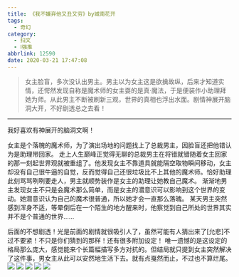 ```yaml
---
title: 《我不嫌弃他又丑又穷》by城南花开
tags:
  - 奇幻
category:
  - 扫文
  - Ⅰ强推
abbrlink: 12590
date: 2020-03-21 17:47:08
---
```

<meta name="referrer" content="no-referrer" />

> 女主脸盲，多次没认出男主。男主以为女主这是欲擒故纵，后来才知道实情，还愕然发现自称是魔术师的女主耍的是真·魔法，于是便装作小助理拜她为师。从此男主不断被刷新三观，世界的真相也浮出水面。剧情神展开脑洞大开，不好剧透总之去看！
<!-- more -->

---
我好喜欢有神展开的脑洞文啊！

女主是个落魄的魔术师，为了演出场地的问题找上了总裁男主，因脸盲还把他错认为是助理带回家。
走上人生巅峰正觉得无聊的总裁男主在将错就错随着女主回家的那一刻起世界观就被重组了。他发现女主不靠道具就能隔空取物瞬间移动，女主却没有自己很牛逼的自觉，反而觉得自己还很垃圾比不上其他的魔术师。恰好助理此刻骂骂咧咧要走人，男主就顺势装作是女主的助理让她教自己魔术。
渐渐地男主发现女主不只是会魔术那么简单，而是女主的潜意识可以影响到这个世界的变动。她潜意识认为自己的魔术很普通，所以她才会一直那么落魄。
某天男主突然感到浑身不适，等晕倒后在一个陌生的地方醒来时，他察觉到自己所处的世界其实并不是个普通的世界……

后面的不想剧透！光是前面的剧情就很吸引人了，虽然可能有人猜出来了[允悲]不过不要紧！不只是你们猜到的那样！还有很多附加设定！
唯一遗憾的是这设定的格局那么庞大，感觉能来个长篇幅描写多方对抗的。但结局就只提到女主突然解决了这件事，男女主从此可以安然地生活下去。就有点戛然而止，不过也不算烂尾。
![](https://wx4.sinaimg.cn/mw690/0069kFhhgy1gd1kgqopszj30n01dsqv6.jpg)
![](https://wx2.sinaimg.cn/mw690/0069kFhhgy1gd1kgmqziej30n01dsqv6.jpg)
![](https://wx2.sinaimg.cn/mw690/0069kFhhgy1gd1kgxo4hbj30n01dsnpe.jpg)
![](https://wx3.sinaimg.cn/mw690/0069kFhhgy1gd1kh0wht9j30n01dsnpe.jpg)
![](https://wx2.sinaimg.cn/mw690/0069kFhhgy1gd1kguhld9j30n01dsqv6.jpg)